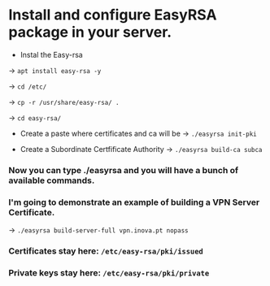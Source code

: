 # Install and configure EasyRSA package in your server.

* Instal the Easy-rsa 

-> `apt install easy-rsa -y`

-> `cd /etc/`

-> `cp -r /usr/share/easy-rsa/ .`

-> `cd easy-rsa/`

* Create a paste where certificates and ca will be
-> `./easyrsa init-pki`

* Create a Subordinate Certfificate Authority
-> `./easyrsa build-ca subca`

### Now you can type ./easyrsa and you will have a bunch of available commands.

### I'm going to demonstrate an example of building a VPN Server Certificate.

-> `./easyrsa build-server-full vpn.inova.pt nopass`

### Certificates stay here: `/etc/easy-rsa/pki/issued`
### Private keys stay here: `/etc/easy-rsa/pki/private`
